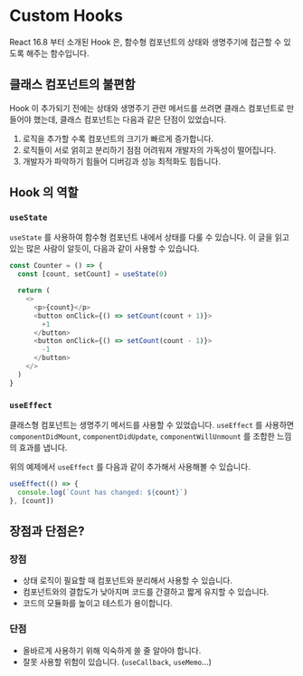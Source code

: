 # Custom Hooks

React 16.8 부터 소개된 Hook 은, 함수형 컴포넌트의 상태와 생명주기에 접근할 수 있도록 해주는 함수입니다.

## 클래스 컴포넌트의 불편함

Hook 이 추가되기 전에는 상태와 생명주기 관련 메서드를 쓰려면 클래스 컴포넌트로 만들어야 했는데, 클래스 컴포넌트는 다음과 같은 단점이 있었습니다.

1. 로직을 추가할 수록 컴포넌트의 크기가 빠르게 증가합니다.
2. 로직들이 서로 얽히고 분리하기 점점 어려워져 개발자의 가독성이 떨어집니다.
3. 개발자가 파악하기 힘들어 디버깅과 성능 최적화도 힘듭니다.

## Hook 의 역할

### `useState`

`useState` 를 사용하여 함수형 컴포넌트 내에서 상태를 다룰 수 있습니다. 이 글을 읽고 있는 많은 사람이 알듯이, 다음과 같이 사용할 수 있습니다.

```ts
const Counter = () => {
  const [count, setCount] = useState(0)

  return (
    <>
      <p>{count}</p>
      <button onClick={() => setCount(count + 1)}>
        +1
      </button>
      <button onClick={() => setCount(count - 1)}>
        -1
      </button>
    </>
  )
}
```

### `useEffect`

클래스형 컴포넌트는 생명주기 메서드를 사용할 수 있었습니다. `useEffect` 를 사용하면 `componentDidMount`, `componentDidUpdate`, `componentWillUnmount` 를 조합한 느낌의 효과를 냅니다.

위의 예제에서 `useEffect` 를 다음과 같이 추가해서 사용해볼 수 있습니다.

```ts
useEffect(() => {
  console.log(`Count has changed: ${count}`)
}, [count])
```

## 장점과 단점은?

### 장점

- 상태 로직이 필요할 때 컴포넌트와 분리해서 사용할 수 있습니다.
- 컴포넌트와의 결합도가 낮아지며 코드를 간결하고 짧게 유지할 수 있습니다.
- 코드의 모듈화를 높이고 테스트가 용이합니다.

### 단점

- 올바르게 사용하기 위해 익숙하게 쓸 줄 알아야 합니다.
- 잘못 사용할 위험이 있습니다. (`useCallback`, `useMemo`...)
